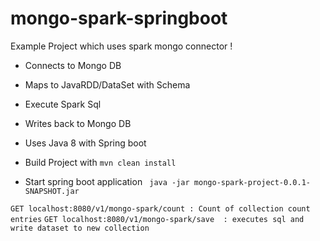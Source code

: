 # mongo-spark-springboot
Example Project which uses spark mongo connector !

- Connects to Mongo DB
- Maps to JavaRDD/DataSet with Schema
- Execute Spark Sql
- Writes back to Mongo DB
- Uses Java 8 with Spring boot


- Build Project with 
``` mvn clean install ```

- Start spring boot application 
``` java -jar mongo-spark-project-0.0.1-SNAPSHOT.jar```



``` GET localhost:8080/v1/mongo-spark/count : Count of collection count entries ```
``` GET localhost:8080/v1/mongo-spark/save  : executes sql and write dataset to new collection ```


